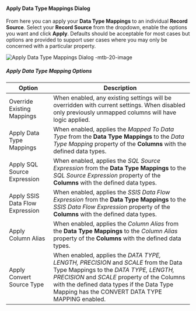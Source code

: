 #### Apply Data Type Mappings Dialog

From here you can apply your **Data Type Mappings** to an individual **Record Source**.  Select your **Record Source** from the dropdown, enable the options you want and click **Apply**.  Defaults should be acceptable for most cases but options are provided to support user cases where you may only be concerned with a particular property.

![Apply Data Type Mappings Dialog -mtb-20-image](images/bimlflex-app-dialog-apply-data-type-mappings.png "Apply Data Type Mappings Dialog")

##### Apply Data Type Mapping Options

| Option                          | Description |
| ------------------------------- | ----------- |
| Override Existing Mappings      | When enabled, any existing settings will be overridden with current settings.  When disabled only previously unmapped columns will have logic applied. |
| Apply Data Type Mappings        | When enabled, applies the *Mapped To Data Type* from the **Data Type Mappings** to the *Data Type Mapping* property of the **Columns** with the defined data types. |
| Apply SQL Source Expression     | When enabled, applies the *SQL Source Expression* from the **Data Type Mappings** to the *SQL Source Expression* property of the **Columns** with the defined data types. |
| Apply SSIS Data Flow Expression | When enabled, applies the *SSIS Data Flow Expression* from the **Data Type Mappings** to the *SSIS Data Flow Expression* property of the **Columns** with the defined data types. |
| Apply Column Alias              | When enabled, applies the *Column Alias* from the **Data Type Mappings** to the *Column Alias* property of the **Columns** with the defined data types. |
| Apply Convert Source Type       | When enabled, applies the *DATA TYPE, LENGTH, PRECISION* and *SCALE* from the Data Type Mappings to the *DATA TYPE, LENGTH, PRECISION* and *SCALE* property of the Columns with the defined data types if the Data Type Mapping has the CONVERT DATA TYPE MAPPING enabled. |
